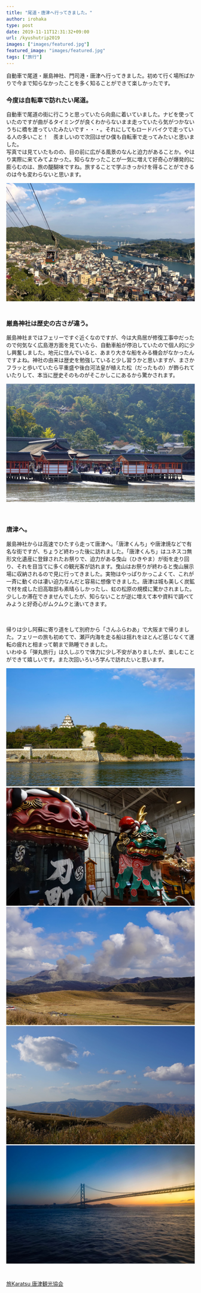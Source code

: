 ```yaml
---
title: "尾道・唐津へ行ってきました。"
author: irohaka
type: post
date: 2019-11-11T12:31:32+09:00
url: /kyushutrip2019
images: ["images/featured.jpg"]
featured_image: "images/featured.jpg"
tags: ["旅行"]
---
```


自動車で尾道・厳島神社、門司港・唐津へ行ってきました。初めて行く場所ばかりで今まで知らなかったことを多く知ることができて楽しかったです。
<!--more-->


### 今度は自転車で訪れたい尾道。
自動車で尾道の街に行こうと思っていたら向島に着いていました。ナビを使っていたのですが曲がるタイミングが良くわからないまま走っていたら気がつかないうちに橋を渡っていたみたいです・・・。それにしてもロードバイクで走っている人の多いこと！　羨ましいので次回はぜひ僕も自転車で走ってみたいと思いました。  
写真では見ていたものの、目の前に広がる風景のなんと迫力があることか。やはり実際に来てみてよかった。知らなかったことが一気に増えて好奇心が爆発的に膨らむのは、旅の醍醐味ですね。旅することで学ぶきっかけを得ることができるのは今も変わらないと思います。  
   
![尾道の風景](images/2019-11-11-01-kyushu-02.jpg)  
　  


### 厳島神社は歴史の古さが違う。
厳島神社まではフェリーですぐ近くなのですが、今は大鳥居が修復工事中だったので何気なく広島港方面を見ていたら、自動車船が停泊していたので個人的に少し興奮しました。地元に住んでいると、あまり大きな船をみる機会がなかったんですよね。神社の由来は歴史を勉強していると少し習うかと思いますが、まさかフラッと歩いていたら平重盛や後白河法皇が植えた松（だったもの）が飾られていたりして、本当に歴史そのものがそこかしこにあるから驚かされます。  
  
![厳島神社](images/2019-11-11-01-kyushu-01.jpg)  

　  

### 唐津へ。
厳島神社からは高速でひたすら走って唐津へ。「唐津くんち」や唐津焼などで有名な街ですが、ちょうど終わった後に訪れました。「唐津くんち」はユネスコ無形文化遺産に登録されたお祭りで、迫力がある曳山（ひきやま）が街を走り回り、それを目当てに多くの観光客が訪れます。曳山はお祭りが終わると曳山展示場に収納されるので見に行ってきました。実物はやっぱりかっこよくて、これが一斉に動くのは凄い迫力なんだと容易に想像できました。唐津は城も美しく炭鉱で材を成した旧高取邸も素晴らしかったし、虹の松原の規模に驚かされました。少ししか滞在できませんでしたが、知らないことが逆に増えて本や資料で調べてみようと好奇心がムクムクと湧いてきます。  

　  

帰りは少し阿蘇に寄り道をして別府から「さんふらわあ」で大阪まで帰りました。フェリーの旅も初めてで、瀬戸内海を走る船は揺れをほとんど感じなくて運転の疲れと相まって朝まで熟睡できました。  
いわゆる「弾丸旅行」は久しぶりで体力に少し不安がありましたが、楽しむことができて嬉しいです。また次回いろいろ学んで訪れたいと思います。  

![唐津城](images/2019-11-11-01-kyushu-03.jpg)  
![曳山](images/2019-11-11-01-kyushu-04.jpg)  
![草千里](images/2019-11-11-01-kyushu-05.jpg)  
![米塚](images/2019-11-11-01-kyushu-06.jpg)  
![明石大橋](images/2019-11-11-01-kyushu-07.jpg)  
　  
　  
[旅Karatsu 唐津観光協会](https://www.karatsu-kankou.jp/)